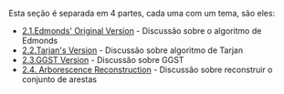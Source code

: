 Esta seção é separada em 4 partes, cada uma com um tema, são eles:
* [2.1.Edmonds' Original Version](https://github.com/SauloMFreitas/Resumo-Artigo-TGC/blob/main/2.Edmonds%E2%80%99%20Arborescence%20Algorithm/2.1.Edmonds'%20Original%20Version.md) - Discussão sobre o algoritmo de Edmonds
* [2.2.Tarjan's Version](https://github.com/SauloMFreitas/Resumo-Artigo-TGC/blob/main/2.Edmonds%E2%80%99%20Arborescence%20Algorithm/2.2.Tarjan's%20Version.md) - Discussão sobre algoritmo de Tarjan
* [2.3.GGST Version](https://github.com/SauloMFreitas/Resumo-Artigo-TGC/blob/main/2.Edmonds%E2%80%99%20Arborescence%20Algorithm/2.3.GGST%20Version.md) - Discussão sobre GGST
* [2.4. Arborescence Reconstruction](https://github.com/SauloMFreitas/Resumo-Artigo-TGC/blob/main/2.Edmonds%E2%80%99%20Arborescence%20Algorithm/2.4.%20Arborescence%20Reconstruction.md) - Discussão sobre reconstruir o conjunto de arestas


